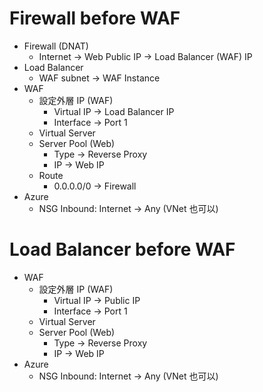 # Firewall before WAF
- Firewall (DNAT)
    - Internet → Web Public IP → Load Balancer (WAF) IP
- Load Balancer
    - WAF subnet → WAF Instance
- WAF
    - 設定外層 IP (WAF)
        - Virtual IP → Load Balancer IP
        - Interface → Port 1
    - Virtual Server
    - Server Pool (Web)
        - Type → Reverse Proxy
        - IP → Web IP
    - Route
        - 0.0.0.0/0 → Firewall
- Azure
    - NSG Inbound: Internet → Any (VNet 也可以)

# Load Balancer before WAF
- WAF
    - 設定外層 IP (WAF)
        - Virtual IP → Public IP
        - Interface → Port 1
    - Virtual Server
    - Server Pool (Web)
        - Type → Reverse Proxy
        - IP → Web IP
- Azure
    - NSG Inbound: Internet → Any (VNet 也可以)